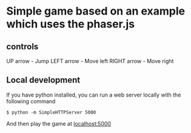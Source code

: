 # Simple game based on an example which uses the phaser.js

## controls
UP arrow - Jump
LEFT arrow - Move left
RIGHT arrow - Move right

## Local development
If you have python installed, you can run a web server locally with the following command
```
$ python -m SimpleHTTPServer 5000
```

And then play the game at [localhost:5000](http://localhost:5000)